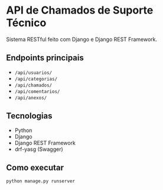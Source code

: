 # API de Chamados de Suporte Técnico

Sistema RESTful feito com Django e Django REST Framework.

## Endpoints principais

- `/api/usuarios/`
- `/api/categorias/`
- `/api/chamados/`
- `/api/comentarios/`
- `/api/anexos/`

## Tecnologias
- Python
- Django
- Django REST Framework
- drf-yasg (Swagger)

## Como executar
```bash
python manage.py runserver
